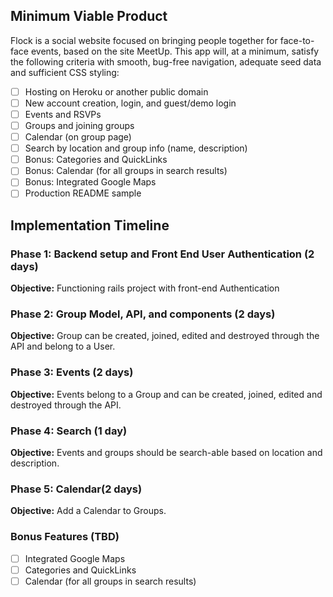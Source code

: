 ## Minimum Viable Product

Flock is a social website focused on bringing people together for face-to-face events, based on the site MeetUp. This app will, at a minimum, satisfy the following criteria with smooth, bug-free navigation, adequate seed data and sufficient CSS styling:

 - [ ] Hosting on Heroku or another public domain
 - [ ] New account creation, login, and guest/demo login
 - [ ] Events and RSVPs
 - [ ] Groups and joining groups
 - [ ] Calendar (on group page)
 - [ ] Search by location and group info (name, description)
 - [ ] Bonus: Categories and QuickLinks
 - [ ] Bonus: Calendar (for all groups in search results)
 - [ ] Bonus: Integrated Google Maps
 - [ ] Production README sample

## Implementation Timeline

### Phase 1: Backend setup and Front End User Authentication (2 days)

**Objective:** Functioning rails project with front-end Authentication

### Phase 2: Group Model, API, and components (2 days)

**Objective:** Group can be created, joined, edited and destroyed through the API and belong to a User.

### Phase 3: Events (2 days)

**Objective:** Events belong to a Group and can be created, joined, edited and destroyed through the API.

### Phase 4: Search (1 day)

**Objective:** Events and groups should be search-able based on location and description.

### Phase 5: Calendar(2 days)

**Objective:** Add a Calendar to Groups.


### Bonus Features (TBD)

  - [ ] Integrated Google Maps
  - [ ] Categories and QuickLinks
  - [ ] Calendar (for all groups in search results)
